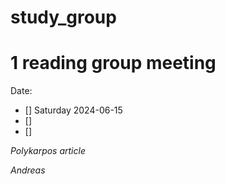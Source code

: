 # study_group

# 1 reading group meeting
Date:
- [] Saturday 2024-06-15 
- [] 
- [] 

_Polykarpos article_


_Andreas_
